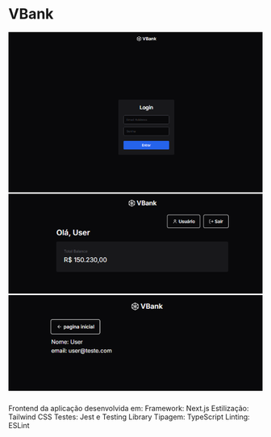 # VBank 

 ![alt text](image.png)
 ![alt text](image-1.png)
 ![alt text](image-2.png)

###
Frontend da aplicação desenvolvida em: 
Framework: Next.js
Estilização: Tailwind CSS
Testes: Jest e Testing Library
Tipagem: TypeScript
Linting: ESLint